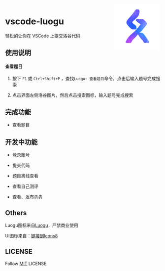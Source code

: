 <img align="right" width="150" height="150" src="https://github.com/Himself65/vscode-luogu/blob/master/resources/img/luogu.png?raw=true">

# vscode-luogu

轻松的让你在 VSCode 上提交洛谷代码

## 使用说明

#### **查看题目**

1. 按下 `F1` 或 `Ctrl+Shift+P` ，查找`Luogu: 查看题目`命令，点击后输入题号完成搜索

2. 点击界面左侧洛谷图片，然后点击搜索图标，输入题号完成搜索

## 完成功能

- 查看题目


## 开发中功能

- 登录账号

- 提交代码

- 题目离线查看

- 查看自己测评

- 查看、发布犇犇

## Others

Luogu图标来自[Luogu](https://luogu.org/)，严禁商业使用

UI图标来自：[链接到Icons8](https://icons8.cn/)

## LICENSE

Follow [MIT](LICENSE) LICENSE.
